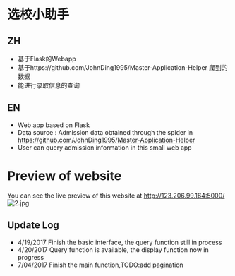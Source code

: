 # 选校小助手

## ZH

- 基于Flask的Webapp
- 基于https://github.com/JohnDing1995/Master-Application-Helper 爬到的数据
- 能进行录取信息的查询



## EN

- Web app based on Flask
- Data source : Admission data obtained through the spider in https://github.com/JohnDing1995/Master-Application-Helper
- User can query admission information in this small web app

# Preview of website
You can see the live preview of this website at
http://123.206.99.164:5000/
![2.jpg](https://ooo.0o0.ooo/2017/07/05/595c6707533ff.jpg)


## Update Log

- 4/19/2017 Finish the basic interface, the query function still in process
- 4/20/2017 Query function is available, the display function now in progress
- 7/04/2017 Finish the main function,TODO:add pagination